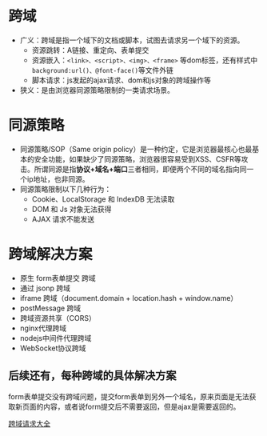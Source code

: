 # 跨域
  * 广义：跨域是指一个域下的文档或脚本，试图去请求另一个域下的资源。
    - 资源跳转：A链接、重定向、表单提交
    - 资源嵌入：`<link>、<script>、<img>、<frame>` 等dom标签，还有样式中`background:url()、@font-face()`等文件外链
    - 脚本请求：js发起的ajax请求、dom和js对象的跨域操作等
  * 狭义：是由浏览器同源策略限制的一类请求场景。
# 同源策略
  * 同源策略/SOP（Same origin policy）是一种约定，它是浏览器最核心也最基本的安全功能，如果缺少了同源策略，浏览器很容易受到XSS、CSFR等攻击。所谓同源是指**协议+域名+端口**三者相同，即便两个不同的域名指向同一个ip地址，也非同源。
  * 同源策略限制以下几种行为：
    - Cookie、LocalStorage 和 IndexDB 无法读取
    - DOM 和 Js 对象无法获得
    - AJAX 请求不能发送
# 跨域解决方案
  * 原生 form表单提交 跨域
  * 通过 jsonp 跨域
  * iframe 跨域（document.domain + location.hash + window.name）
  * postMessage 跨域
  * 跨域资源共享（CORS）
  * nginx代理跨域
  * nodejs中间件代理跨域
  * WebSocket协议跨域

## 后续还有，每种跨域的具体解决方案

form表单提交没有跨域问题，提交form表单到另外一个域名，原来页面是无法获取新页面的内容，或者说form提交后不需要返回，但是ajax是需要返回的。


[跨域请求大全](https://segmentfault.com/a/1190000011145364)